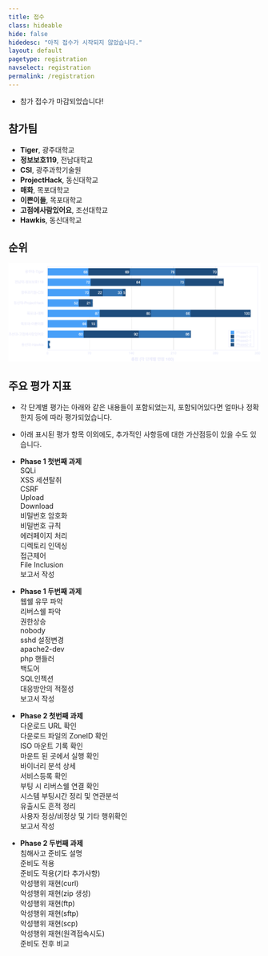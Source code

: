 ```yaml
---
title: 접수
class: hideable
hide: false
hidedesc: "아직 접수가 시작되지 않았습니다."
layout: default
pagetype: registration
navselect: registration
permalink: /registration
---
```



* 참가 접수가 마감되었습니다!

## 참가팀 

* **Tiger**, 광주대학교
* **정보보호119**, 전남대학교
* **CSI**, 광주과학기술원
* **ProjectHack**, 동신대학교
* **매화**, 목포대학교
* **이쁜이들**, 목포대학교
* **고점에사람있어요**, 조선대학교
* **Hawkis**, 동신대학교

## 순위

<p class="oversize"><img src="/assets/img/rank.png"></p>

## 주요 평가 지표
* 각 단계별 평가는 아래와 같은 내용들이 포함되었는지, 포함되어있다면 얼마나 정확한지 등에 따라 평가되었습니다.
* 아래 표시된 평가 항목 이외에도, 추가적인 사항등에 대한 가산점등이 있을 수도 있습니다.

* **Phase 1 첫번째 과제**  
    SQLi  
    XSS 세션탈취   
    CSRF  
    Upload  
    Download  
    비밀번호 암호화  
    비밀번호 규칙  
    에러페이지 처리  
    디렉토리 인덱싱  
    접근제어   
    File Inclusion  
    보고서 작성  

* **Phase 1 두번째 과제**   
    웹쉘 유무 파악  
    리버스쉘 파악  
    권한상승   
    nobody  
    sshd 설정변경  
    apache2-dev  
    php 핸들러  
    백도어  
    SQL인젝션  
    대응방안의 적절성  
    보고서 작성  

* **Phase 2 첫번째 과제**   
    다운로드 URL 확인  
    다운로드 파일의 ZoneID 확인  
    ISO 마운트 기록 확인  
    마운트 된 곳에서 실행 확인  
    바이너리 분석 상세  
    서비스등록 확인  
    부팅 시 리버스쉘 연결 확인  
    시스템 부팅시간 정리 및 연관분석  
    유출시도 흔적 정리  
    사용자 정상/비정상 및 기타 행위확인  
    보고서 작성  

* **Phase 2 두번째 과제**   
    침해사고 준비도 설명  
    준비도 적용  
    준비도 적용(기타 추가사항)  
    악성행위 재현(curl)  
    악성행위 재현(zip 생성)  
    악성행위 재현(ftp)  
    악성행위 재현(sftp)  
    악성행위 재현(scp)  
    악성행위 재현(원격접속시도)  
    준비도 전후 비교  

<!-- [새 창에서 보기](https://docs.google.com/forms/d/e/1FAIpQLSdlLooDw08T5JQCSOtVcx1sHs9s7_LcxAWxLJB8djLKivjNBQ/viewform?embedded=true){:target="_blank"}  

<embed id="submit-form" src="https://docs.google.com/forms/d/e/1FAIpQLSdlLooDw08T5JQCSOtVcx1sHs9s7_LcxAWxLJB8djLKivjNBQ/viewform?embedded=true" />

<style>
  embed#submit-form {
    display: block;
    margin: auto;
    width: 100%;
    height: 70vh;
    background: #fff;
    border-radius: .5em;
  }
</style> -->
